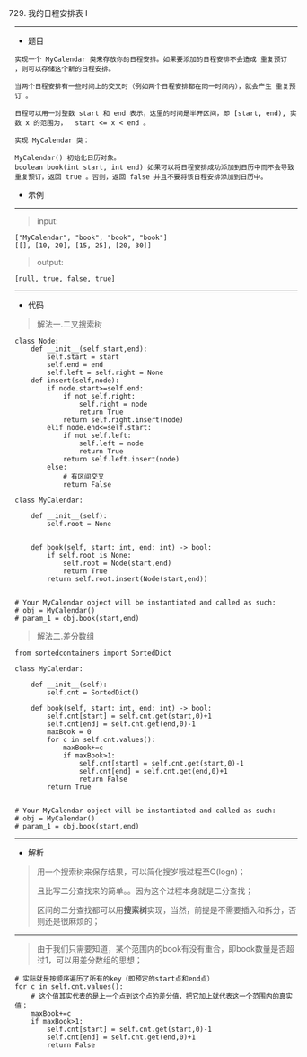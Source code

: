 729. 我的日程安排表 I
----------
 - 题目
>
    实现一个 MyCalendar 类来存放你的日程安排。如果要添加的日程安排不会造成 重复预订 ，则可以存储这个新的日程安排。

    当两个日程安排有一些时间上的交叉时（例如两个日程安排都在同一时间内），就会产生 重复预订 。
    
    日程可以用一对整数 start 和 end 表示，这里的时间是半开区间，即 [start, end), 实数 x 的范围为，  start <= x < end 。
    
    实现 MyCalendar 类：
    
    MyCalendar() 初始化日历对象。
    boolean book(int start, int end) 如果可以将日程安排成功添加到日历中而不会导致重复预订，返回 true 。否则，返回 false 并且不要将该日程安排添加到日历中。

 - 示例
 ----------
> input: 
> 
    ["MyCalendar", "book", "book", "book"]
    [[], [10, 20], [15, 25], [20, 30]]
> 
> 
> output: 
> 
    [null, true, false, true]
 ----------
 - 代码
 >
> 解法一.二叉搜索树
> 
    class Node:
        def __init__(self,start,end):
            self.start = start
            self.end = end
            self.left = self.right = None
        def insert(self,node):
            if node.start>=self.end:
                if not self.right:
                    self.right = node
                    return True
                return self.right.insert(node)
            elif node.end<=self.start:
                if not self.left:
                    self.left = node
                    return True
                return self.left.insert(node)
            else:
                # 有区间交叉
                return False
    
    class MyCalendar:
    
        def __init__(self):
            self.root = None
    
    
        def book(self, start: int, end: int) -> bool:
            if self.root is None:
                self.root = Node(start,end)
                return True
            return self.root.insert(Node(start,end))
    
    
    # Your MyCalendar object will be instantiated and called as such:
    # obj = MyCalendar()
    # param_1 = obj.book(start,end)
>
> 解法二.差分数组
> 
    from sortedcontainers import SortedDict
    
    class MyCalendar:
    
        def __init__(self):
            self.cnt = SortedDict()
    
        def book(self, start: int, end: int) -> bool:
            self.cnt[start] = self.cnt.get(start,0)+1
            self.cnt[end] = self.cnt.get(end,0)-1
            maxBook = 0
            for c in self.cnt.values():
                maxBook+=c
                if maxBook>1:
                    self.cnt[start] = self.cnt.get(start,0)-1
                    self.cnt[end] = self.cnt.get(end,0)+1
                    return False
            return True
    
    
    # Your MyCalendar object will be instantiated and called as such:
    # obj = MyCalendar()
    # param_1 = obj.book(start,end)
  ----------
 - 解析
 >
> 用一个搜索树来保存结果，可以简化搜岁哦过程至O(logn)；
> 
> 且比写二分查找来的简单。。因为这个过程本身就是二分查找；
> 
> 区间的二分查找都可以用**搜索树**实现，当然，前提是不需要插入和拆分，否则还是很麻烦的；
>
  ----------
>
> 由于我们只需要知道，某个范围内的book有没有重合，即book数量是否超过1，可以用差分数组的思想；
> 
    # 实际就是按顺序遍历了所有的key（即预定的start点和end点）
    for c in self.cnt.values():
        # 这个值其实代表的是上一个点到这个点的差分值，把它加上就代表这一个范围内的真实值；
        maxBook+=c
        if maxBook>1:
            self.cnt[start] = self.cnt.get(start,0)-1
            self.cnt[end] = self.cnt.get(end,0)+1
            return False
> 
